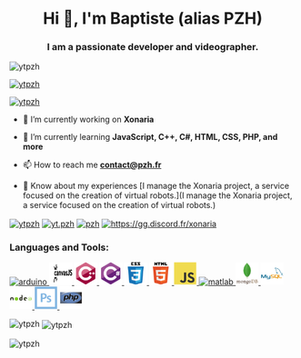 <h1 align="center">Hi 👋, I'm Baptiste (alias PZH)</h1>
<h3 align="center">I am a passionate developer and videographer.</h3>

<p align="left"> <img src="https://komarev.com/ghpvc/?username=ytpzh&label=Profile%20views&color=0e75b6&style=flat" alt="ytpzh" /> </p>

<p align="left"> <a href="https://github.com/ryo-ma/github-profile-trophy"><img src="https://github-profile-trophy.vercel.app/?username=ytpzh" alt="ytpzh" /></a> </p>

<p align="left"> <a href="https://twitter.com/ytpzh" target="blank"><img src="https://img.shields.io/twitter/follow/ytpzh?logo=twitter&style=for-the-badge" alt="ytpzh" /></a> </p>

- 🔭 I’m currently working on **Xonaria**

- 🌱 I’m currently learning **JavaScript, C++, C#, HTML, CSS, PHP, and more**

- 📫 How to reach me **contact@pzh.fr**

- 📄 Know about my experiences [I manage the Xonaria project, a service focused on the creation of virtual robots.](I manage the Xonaria project, a service focused on the creation of virtual robots.)


<p align="left">
<a href="https://twitter.com/ytpzh" target="blank"><img align="center" src="https://raw.githubusercontent.com/rahuldkjain/github-profile-readme-generator/master/src/images/icons/Social/twitter.svg" alt="ytpzh" height="30" width="40" /></a>
<a href="https://instagram.com/yt.pzh" target="blank"><img align="center" src="https://raw.githubusercontent.com/rahuldkjain/github-profile-readme-generator/master/src/images/icons/Social/instagram.svg" alt="yt.pzh" height="30" width="40" /></a>
<a href="https://www.youtube.com/c/pzh" target="blank"><img align="center" src="https://raw.githubusercontent.com/rahuldkjain/github-profile-readme-generator/master/src/images/icons/Social/youtube.svg" alt="pzh" height="30" width="40" /></a>
<a href="https://discord.gg/https://gg.discord.fr/xonaria" target="blank"><img align="center" src="https://raw.githubusercontent.com/rahuldkjain/github-profile-readme-generator/master/src/images/icons/Social/discord.svg" alt="https://gg.discord.fr/xonaria" height="30" width="40" /></a>
</p>

<h3 align="left">Languages and Tools:</h3>
<p align="left"> <a href="https://www.arduino.cc/" target="_blank"> <img src="https://cdn.worldvectorlogo.com/logos/arduino-1.svg" alt="arduino" width="40" height="40"/> </a> <a href="https://canvasjs.com" target="_blank"> <img src="https://raw.githubusercontent.com/Hardik0307/Hardik0307/master/assets/canvasjs-charts.svg" alt="canvasjs" width="40" height="40"/> </a> <a href="https://www.w3schools.com/cpp/" target="_blank"> <img src="https://raw.githubusercontent.com/devicons/devicon/master/icons/cplusplus/cplusplus-original.svg" alt="cplusplus" width="40" height="40"/> </a> <a href="https://www.w3schools.com/cs/" target="_blank"> <img src="https://raw.githubusercontent.com/devicons/devicon/master/icons/csharp/csharp-original.svg" alt="csharp" width="40" height="40"/> </a> <a href="https://www.w3schools.com/css/" target="_blank"> <img src="https://raw.githubusercontent.com/devicons/devicon/master/icons/css3/css3-original-wordmark.svg" alt="css3" width="40" height="40"/> </a> <a href="https://www.w3.org/html/" target="_blank"> <img src="https://raw.githubusercontent.com/devicons/devicon/master/icons/html5/html5-original-wordmark.svg" alt="html5" width="40" height="40"/> </a> <a href="https://developer.mozilla.org/en-US/docs/Web/JavaScript" target="_blank"> <img src="https://raw.githubusercontent.com/devicons/devicon/master/icons/javascript/javascript-original.svg" alt="javascript" width="40" height="40"/> </a> <a href="https://www.mathworks.com/" target="_blank"> <img src="https://upload.wikimedia.org/wikipedia/commons/2/21/Matlab_Logo.png" alt="matlab" width="40" height="40"/> </a> <a href="https://www.mongodb.com/" target="_blank"> <img src="https://raw.githubusercontent.com/devicons/devicon/master/icons/mongodb/mongodb-original-wordmark.svg" alt="mongodb" width="40" height="40"/> </a> <a href="https://www.mysql.com/" target="_blank"> <img src="https://raw.githubusercontent.com/devicons/devicon/master/icons/mysql/mysql-original-wordmark.svg" alt="mysql" width="40" height="40"/> </a> <a href="https://nodejs.org" target="_blank"> <img src="https://raw.githubusercontent.com/devicons/devicon/master/icons/nodejs/nodejs-original-wordmark.svg" alt="nodejs" width="40" height="40"/> </a> <a href="https://www.photoshop.com/en" target="_blank"> <img src="https://raw.githubusercontent.com/devicons/devicon/master/icons/photoshop/photoshop-line.svg" alt="photoshop" width="40" height="40"/> </a> <a href="https://www.php.net" target="_blank"> <img src="https://raw.githubusercontent.com/devicons/devicon/master/icons/php/php-original.svg" alt="php" width="40" height="40"/> </a> </p>

<p><img align="left" src="https://github-readme-stats.vercel.app/api/top-langs?username=ytpzh&show_icons=true&locale=en&layout=compact" alt="ytpzh" /></p>

<p>&nbsp;<img align="center" src="https://github-readme-stats.vercel.app/api?username=ytpzh&show_icons=true&locale=en" alt="ytpzh" /></p>

<p><img align="center" src="https://github-readme-streak-stats.herokuapp.com/?user=ytpzh&" alt="ytpzh" /></p>
